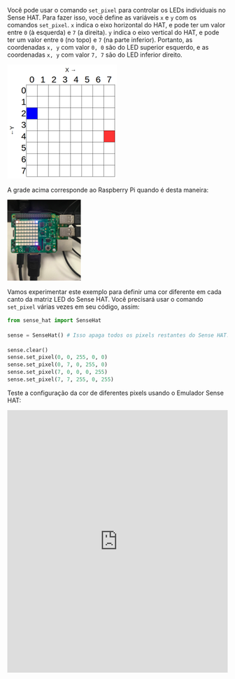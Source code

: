 Você pode usar o comando `set_pixel` para controlar os LEDs individuais no Sense HAT. Para fazer isso, você define as variáveis `x` e `y` com os comandos `set_pixel`. `x` indica o eixo horizontal do HAT, e pode ter um valor entre `0` (à esquerda) e `7` (a direita). `y` indica o eixo vertical do HAT, e pode ter um valor entre `0` (no topo) e `7` (na parte inferior). Portanto, as coordenadas `x, y` com valor `0, 0` são do LED superior esquerdo, e as coordenadas `x, y` com valor `7, 7` são do LED inferior direito.

![](images/coordinates.png)

A grade acima corresponde ao Raspberry Pi quando é desta maneira:

![](images/rpicoordinates.png)

Vamos experimentar este exemplo para definir uma cor diferente em cada canto da matriz LED do Sense HAT. Você precisará usar o comando `set_pixel` várias vezes em seu código, assim:

```python
from sense_hat import SenseHat

sense = SenseHat() # Isso apaga todos os pixels restantes do Sense HAT. Talvez você não precise desta etapa e pode querer escolher quando adicioná-la.

sense.clear()
sense.set_pixel(0, 0, 255, 0, 0)
sense.set_pixel(0, 7, 0, 255, 0)
sense.set_pixel(7, 0, 0, 0, 255)
sense.set_pixel(7, 7, 255, 0, 255)
```

Teste a configuração da cor de diferentes pixels usando o Emulador Sense HAT: 
<iframe src="https://trinket.io/embed/python/78c2595904" width="100%" height="600" frameborder="0" marginwidth="0" marginheight="0" allowfullscreen mark="crwd-mark"></iframe>
